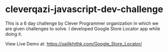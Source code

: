 # cleverqazi-javascript-dev-challenge
This is a 6 day challenge by Clever Programmer organization in which we are given challenges to solve. I developed Google Store Locator app while doing it. 

View Live Demo at: https://sailikhithk.com/Google_Store_Locator/
